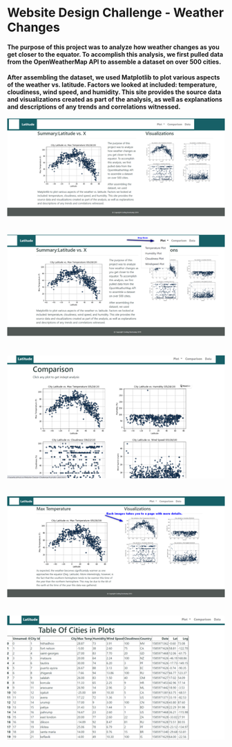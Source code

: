 # Website Design Challenge - Weather Changes 

#### The purpose of this project was to analyze how weather changes as you get closer to the equator. To accomplish this analysis, we first pulled data from the OpenWeatherMap API to assemble a dataset on over 500 cities.

#### After assembling the dataset, we used Matplotlib to plot various aspects of the weather vs. latitude. Factors we looked at included: temperature, cloudiness, wind speed, and humidity. This site provides the source data and visualizations created as part of the analysis, as well as explanations and descriptions of any trends and correlations witnessed.


![](/Resources/1webdesign.png)

# 

![](/Resources/dropplot.png)

#


![](/Resources/comparisonpg.png)

#

![](/Resources/eachimage.png)

#

![](/Resources/rawdata.png)

